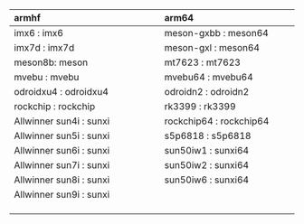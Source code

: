 
|armhf| arm64 |
|:--|:--|
| imx6 : imx6 | meson-gxbb : meson64 |
| imx7d : imx7d |  meson-gxl : meson64 |
| meson8b: meson | mt7623 : mt7623|
| mvebu : mvebu | mvebu64 : mvebu64 |
| odroidxu4 : odroidxu4 | odroidn2 : odroidn2|
| rockchip : rockchip | rk3399 : rk3399 |
| Allwinner sun4i : sunxi | rockchip64 : rockchip64|
| Allwinner sun5i : sunxi | s5p6818 : s5p6818 |
| Allwinner sun6i : sunxi | sun50iw1 : sunxi64 |
| Allwinner sun7i : sunxi | sun50iw2 : sunxi64 |
| Allwinner sun8i : sunxi | sun50iw6 : sunxi64 |
| Allwinner sun9i : sunxi &emsp; &emsp; &emsp; &emsp; &emsp; &emsp; &emsp; &emsp; &emsp; &emsp; &emsp; &emsp; &emsp; &emsp; | &emsp; &emsp; &emsp; &emsp; &emsp; &emsp; &emsp; &emsp; &emsp; &emsp; &emsp; &emsp; &emsp; &emsp; &emsp; &emsp; &emsp; &emsp; &emsp; |
